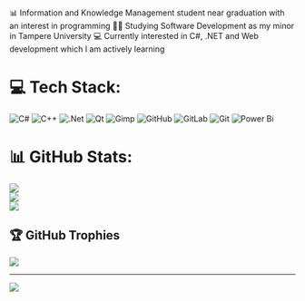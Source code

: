📊 Information and Knowledge Management student near graduation with an interest in programming
👨‍🎓 Studying Software Development as my minor in Tampere University
💻 Currently interested in C#, .NET and Web development which I am actively learning

# 💻 Tech Stack:
![C#](https://img.shields.io/badge/c%23-%23239120.svg?style=for-the-badge&logo=csharp&logoColor=white) ![C++](https://img.shields.io/badge/c++-%2300599C.svg?style=for-the-badge&logo=c%2B%2B&logoColor=white) ![.Net](https://img.shields.io/badge/.NET-5C2D91?style=for-the-badge&logo=.net&logoColor=white) ![Qt](https://img.shields.io/badge/Qt-%23217346.svg?style=for-the-badge&logo=Qt&logoColor=white) ![Gimp](https://img.shields.io/badge/Gimp-657D8B?style=for-the-badge&logo=gimp&logoColor=FFFFFF) ![GitHub](https://img.shields.io/badge/github-%23121011.svg?style=for-the-badge&logo=github&logoColor=white) ![GitLab](https://img.shields.io/badge/gitlab-%23181717.svg?style=for-the-badge&logo=gitlab&logoColor=white) ![Git](https://img.shields.io/badge/git-%23F05033.svg?style=for-the-badge&logo=git&logoColor=white) ![Power Bi](https://img.shields.io/badge/power_bi-F2C811?style=for-the-badge&logo=powerbi&logoColor=black)
# 📊 GitHub Stats:
![](https://github-readme-stats.vercel.app/api?username=Krisuchu&theme=dark&hide_border=false&include_all_commits=false&count_private=false)<br/>
![](https://github-readme-streak-stats.herokuapp.com/?user=Krisuchu&theme=dark&hide_border=false)<br/>
![](https://github-readme-stats.vercel.app/api/top-langs/?username=Krisuchu&theme=dark&hide_border=false&include_all_commits=false&count_private=false&layout=compact)

## 🏆 GitHub Trophies
![](https://github-profile-trophy.vercel.app/?username=Krisuchu&theme=radical&no-frame=false&no-bg=true&margin-w=4)

---
[![](https://visitcount.itsvg.in/api?id=Krisuchu&icon=0&color=8)](https://visitcount.itsvg.in)

<!-- Proudly created with GPRM ( https://gprm.itsvg.in ) -->
